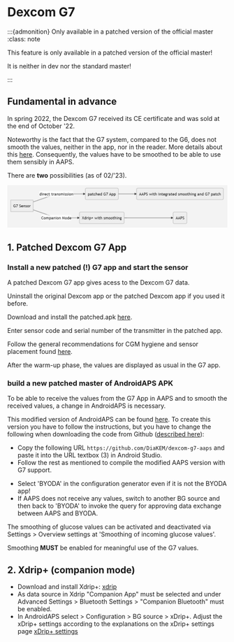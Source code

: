 # Dexcom G7

:::{admonition} Only available in a patched version of the official master
:class: note

This feature is only available in a patched version of the official master!

It is neither in dev nor the standard master!

:::

##   Fundamental in advance

In spring 2022, the Dexcom G7 received its CE certificate and was sold at the end of October '22.

Noteworthy is the fact that the G7 system, compared to the G6, does not smooth the values, neither in the app, nor in the reader. More details about this [here](https://www.dexcom.com/en-us/faqs/why-does-past-cgm-data-look-different-from-past-data-on-receiver-and-follow-app). Consequently, the values have to be smoothed to be able to use them sensibly in AAPS. 

There are **two** possibilities (as of 02/'23).

![DexcomG7.md](../images/DexcomG7.png)

## 1.  Patched Dexcom G7 App

### Install a new patched (!) G7 app and start the sensor

A patched Dexcom G7 app gives acess to the Dexcom G7 data.

Uninstall the original Dexcom app or the patched Dexcom app if you used it before.

Download and install the patched.apk [here](https://github.com/authorgambel/g7/blob/main/dexcom.g7.compatibility.errorcodes.aaps.v1.3.3.3527.apk).

Enter sensor code and serial number of the transmitter in the patched app.

Follow the general recommendations for CGM hygiene and sensor placement found [here](../Hardware/GeneralCGMRecommendation.md).

After the warm-up phase, the values are displayed as usual in the G7 app.

### build a new patched master of AndroidAPS APK

To be able to receive the values from the G7 App in AAPS and to smooth the received values, a change in AndroidAPS is necessary.

This modified version of AndroidAPS can be found [here](https://github.com/DiaKEM/dexcom-g7-aaps). 
To create this version you have to follow the instructions, but you have to change the following when downloading the code from Github ([described here](https://androidaps.readthedocs.io/de/latest/Installing-AndroidAPS/Building-APK.html#androidaps-code-herunterladen)):

* Copy the following URL ```https://github.com/DiaKEM/dexcom-g7-aaps``` and paste it into the URL textbox (3) in Android Studio.
* Follow the rest as mentioned to compile the modified AAPS version with G7 support.

- Select 'BYODA' in the configuration generator even if it is not the BYODA app!
- If AAPS does not receive any values, switch to another BG source and then back to 'BYODA' to invoke the query for approving data exchange between AAPS and BYODA.


The smoothing of glucose values can be activated and deactivated via Settings > Overview settings at 'Smoothing of incoming glucose values'.

Smoothing **MUST** be enabled for meaningful use of the G7 values.

## 2. Xdrip+ (companion mode) 

-   Download and install Xdrip+: [xdrip](https://github.com/NightscoutFoundation/xDrip) 
- As data source in Xdrip "Companion App" must be selected and under Advanced Settings > Bluetooth Settings > "Companion Bluetooth" must be enabled.
- In AndroidAPS select  > Configuration > BG source > xDrip+.
Adjust the xDrip+ settings according to the explanations on the xDrip+ settings page  [xDrip+ settings](../Configuration/xdrip.md) 
